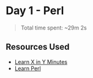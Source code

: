 # Day 1 - Perl
> Total time spent: ~29m 2s

## Resources Used
* [Learn X in Y Minutes](https://learnxinyminutes.com/docs/perl/)
* [Learn Perl](https://learn.perl.org/)

